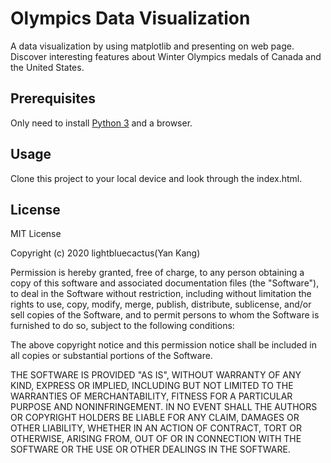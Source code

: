 # Olympics Data Visualization

A data visualization by using matplotlib and presenting on web page. Discover interesting features about Winter Olympics medals of Canada and the United States.

## Prerequisites

Only need to install [Python 3](https://wiki.python.org/moin/BeginnersGuide) and a browser.

## Usage

Clone this project to your local device and look through the index.html.

## License
MIT License

Copyright (c) 2020 lightbluecactus(Yan Kang)

Permission is hereby granted, free of charge, to any person obtaining a copy
of this software and associated documentation files (the "Software"), to deal
in the Software without restriction, including without limitation the rights
to use, copy, modify, merge, publish, distribute, sublicense, and/or sell
copies of the Software, and to permit persons to whom the Software is
furnished to do so, subject to the following conditions:

The above copyright notice and this permission notice shall be included in all
copies or substantial portions of the Software.

THE SOFTWARE IS PROVIDED "AS IS", WITHOUT WARRANTY OF ANY KIND, EXPRESS OR
IMPLIED, INCLUDING BUT NOT LIMITED TO THE WARRANTIES OF MERCHANTABILITY,
FITNESS FOR A PARTICULAR PURPOSE AND NONINFRINGEMENT. IN NO EVENT SHALL THE
AUTHORS OR COPYRIGHT HOLDERS BE LIABLE FOR ANY CLAIM, DAMAGES OR OTHER
LIABILITY, WHETHER IN AN ACTION OF CONTRACT, TORT OR OTHERWISE, ARISING FROM,
OUT OF OR IN CONNECTION WITH THE SOFTWARE OR THE USE OR OTHER DEALINGS IN THE
SOFTWARE.

